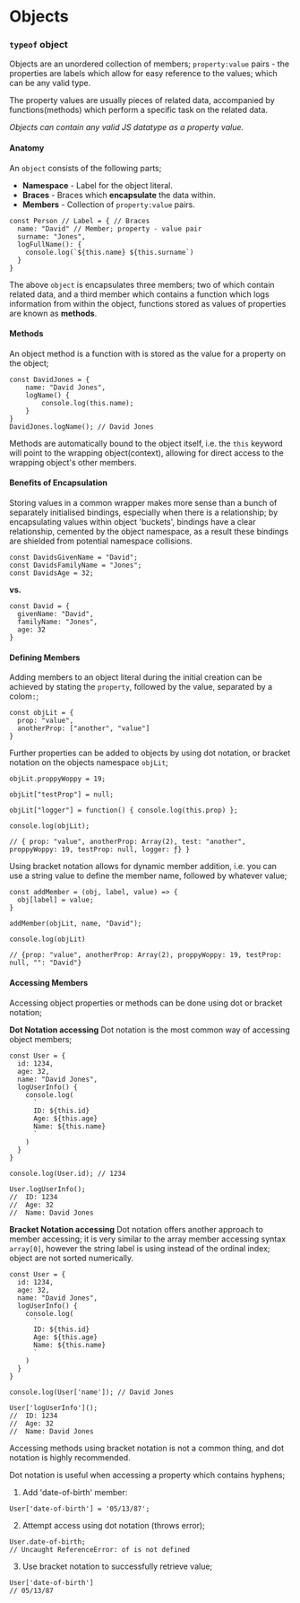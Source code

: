 # Objects

### `typeof` object

Objects are an unordered collection of members; `property:value` pairs - the properties are labels which allow for easy reference to the values; which can be any valid type.

The property values are usually pieces of related data, accompanied by functions(methods) which perform a specific task on the related data.

_Objects can contain any valid JS datatype as a property value._

#### Anatomy

An `object` consists of the following parts;

- **Namespace** - Label for the object literal.
- **Braces** - Braces which **encapsulate** the data within.
- **Members** - Collection of `property:value` pairs.

```
const Person // Label = { // Braces
  name: "David" // Member; property - value pair
  surname: "Jones",
  logFullName(): {
    console.log(`${this.name} ${this.surname`)
  }
}
```

The above `object` is encapsulates three members; two of which contain related data, and a third member which contains a function which logs information from within the object, functions stored as values of properties are known as **methods**.

#### Methods

An object method is a function with is stored as the value for a property on the object;

```
const DavidJones = {
	name: "David Jones",
	logName() {
		console.log(this.name);
	}
}
DavidJones.logName(); // David Jones
```

Methods are automatically bound to the object itself, i.e. the `this` keyword will point to the wrapping object(context), allowing for direct access to the wrapping object's other members.

#### Benefits of Encapsulation

Storing values in a common wrapper makes more sense than a bunch of separately initialised bindings, especially when there is a relationship; by encapsulating values within object 'buckets', bindings have a clear relationship, cemented by the object namespace, as a result these bindings are shielded from potential namespace collisions.

```
const DavidsGivenName = "David";
const DavidsFamilyName = "Jones";
const DavidsAge = 32;
```

**vs.**

```
const David = {
  givenName: "David",
  familyName: "Jones",
  age: 32
}
```

#### **Defining Members**

Adding members to an object literal during the initial creation can be achieved by stating the `property`, followed by the value, separated by a colom`:`;

```
const objLit = {
  prop: "value",
  anotherProp: ["another", "value"]
}
```

Further properties can be added to objects by using dot notation, or bracket notation on the objects namespace `objLit`;

```
objLit.proppyWoppy = 19;

objLit["testProp"] = null;

objLit["logger"] = function() { console.log(this.prop) };

console.log(objLit);

// { prop: "value", anotherProp: Array(2), test: "another", proppyWoppy: 19, testProp: null, logger: ƒ} }
```

Using bracket notation allows for dynamic member addition, i.e. you can use a string value to define the member name, followed by whatever value;

```
const addMember = (obj, label, value) => {
  obj[label] = value;
}

addMember(objLit, name, "David");

console.log(objLit)

// {prop: "value", anotherProp: Array(2), proppyWoppy: 19, testProp: null, "": "David"}
```

#### **Accessing Members**

Accessing object properties or methods can be done using dot or bracket notation;

**Dot Notation accessing**
Dot notation is the most common way of accessing object members;

```
const User = {
  id: 1234,
  age: 32,
  name: "David Jones",
  logUserInfo() {
    console.log(
      `
      ID: ${this.id}
      Age: ${this.age}
      Name: ${this.name}
      `
    )
  }
}

console.log(User.id); // 1234

User.logUserInfo();
//  ID: 1234
//  Age: 32
//  Name: David Jones
```

**Bracket Notation accessing**
Dot notation offers another approach to member accessing; it is very similar to the array member accessing syntax `array[0]`, however the string label is using instead of the ordinal index; object are not sorted numerically.

```
const User = {
  id: 1234,
  age: 32,
  name: "David Jones",
  logUserInfo() {
    console.log(
      `
      ID: ${this.id}
      Age: ${this.age}
      Name: ${this.name}
      `
    )
  }
}

console.log(User['name']); // David Jones

User['logUserInfo']();
//  ID: 1234
//  Age: 32
//  Name: David Jones
```

Accessing methods using bracket notation is not a common thing, and dot notation is highly recommended.

Dot notation is useful when accessing a property which contains hyphens;

1. Add 'date-of-birth' member:

```
User['date-of-birth'] = '05/13/87';
```

2. Attempt access using dot notation (throws error);

```
User.date-of-birth;
// Uncaught ReferenceError: of is not defined
```

3. Use bracket notation to successfully retrieve value;

```
User['date-of-birth']
// 05/13/87
```
